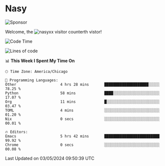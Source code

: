 # Nasy

<!--
<p align="center">
<img height="200" src="https://github-readme-stats.vercel.app/api?username=nasyxx&count_private=true&show_icons=true&theme=dracula&include_all_commits=true"/>
<img height="200" src="https://github-readme-stats.vercel.app/api/top-langs/?username=nasyxx&theme=dracula&hide=html,jupyter+notebook&count_private=true&show_icons=true"/>
</p>

  
----------------
-->

![Sponsor](https://img.shields.io/static/v1.svg?label=Sponsor&message=%E2%9D%A4&logo=GitHub&style=flat&color=pink)
 
Welcome, the ![nasyxx visitor counter](https://count.getloli.com/get/@nasyxx?theme=rule34)th vistor!
 
<!--START_SECTION:waka-->
![Code Time](http://img.shields.io/badge/Code%20Time-4%2C425%20hrs%2027%20mins-blue)

![Lines of code](https://img.shields.io/badge/From%20Hello%20World%20I%27ve%20Written-6.3%20million%20lines%20of%20code-blue)

📊 **This Week I Spent My Time On** 

```text
🕑︎ Time Zone: America/Chicago

💬 Programming Languages: 
Other                    4 hrs 28 mins       ████████████████████░░░░░   78.25 % 
Python                   58 mins             ████░░░░░░░░░░░░░░░░░░░░░   17.07 % 
Org                      11 mins             █░░░░░░░░░░░░░░░░░░░░░░░░   03.47 % 
TOML                     4 mins              ░░░░░░░░░░░░░░░░░░░░░░░░░   01.20 % 
Nix                      0 secs              ░░░░░░░░░░░░░░░░░░░░░░░░░   00.01 % 

🔥 Editors: 
Emacs                    5 hrs 42 mins       █████████████████████████   99.92 % 
Chrome                   0 secs              ░░░░░░░░░░░░░░░░░░░░░░░░░   00.08 % 
```


 Last Updated on 03/05/2024 09:50:39 UTC
<!--END_SECTION:waka-->

<!-- ![visitors](https://visitor-badge.laobi.icu/badge?page_id=nasyxx.nasyxx) -->
